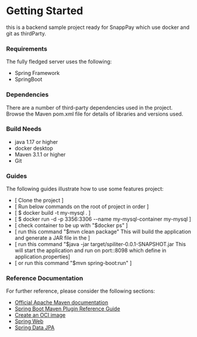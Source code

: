 # Getting Started
 this is a backend sample project ready for SnappPay which use docker and git as thirdParty.  

### Requirements
The fully fledged server uses the following:
- Spring Framework
- SpringBoot
### Dependencies
There are a number of third-party dependencies used in the project. 
Browse the Maven pom.xml file for details of libraries and versions used.
### Build Needs
- java 1.17 or higher
- docker desktop
- Maven 3.1.1 or higher
- Git
### Guides
The following guides illustrate how to use some features project:

* [ Clone the project ]
* [ Run below commands on the root of project in order ]
* [ $ docker build -t my-mysql . ]
* [ $ docker run -d -p 3356:3306 --name my-mysql-container my-mysql  ]
* [ check container to be up with "$docker ps" ]
* [ run this command "$mvn clean package" This will build the application and generate a JAR file in the ]
* [ run this command "$java -jar target/spiliter-0.0.1-SNAPSHOT.jar This will start the application and run on port::8098 which define in application.properties]
* [ or run this command "$mvn spring-boot:run" ]



### Reference Documentation
For further reference, please consider the following sections:

* [Official Apache Maven documentation](https://maven.apache.org/guides/index.html)
* [Spring Boot Maven Plugin Reference Guide](https://docs.spring.io/spring-boot/docs/2.7.13/maven-plugin/reference/html/)
* [Create an OCI image](https://docs.spring.io/spring-boot/docs/2.7.13/maven-plugin/reference/html/#build-image)
* [Spring Web](https://docs.spring.io/spring-boot/docs/2.7.13/reference/htmlsingle/#web)
* [Spring Data JPA](https://docs.spring.io/spring-boot/docs/2.7.13/reference/htmlsingle/#data.sql.jpa-and-spring-data)
